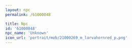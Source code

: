```yaml
---
layout: npc
permalink: /61000048

title: Npc
id: '61000048'
npc_name: 'Unknown'
icon_url: 'portrait/mob/21000269_m_larvahornred_p.png'
---
```

